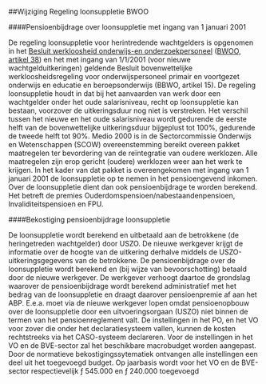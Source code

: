 <meta http-equiv='Content-Type' content='text/html; charset=utf-8' />

##Wijziging Regeling loonsuppletie BWOO

####Pensioenbijdrage over loonsuppletie met ingang van 1 januari 2001

De regeling loonsuppletie voor herintredende wachtgelders is opgenomen in het [Besluit werkloosheid onderwijs-en onderzoekpersoneel](../../../../../../AMvB/besluit/werkloosheid/onderwijs-/en/onderzoekpersoneel/BWBR0006445/README.md) ([BWOO, artikel 38](../../../../../../AMvB/besluit/werkloosheid/onderwijs-/en/onderzoekpersoneel/BWBR0006445/README.md)) en het met ingang van 1/1/2001 (voor nieuwe wachtgelduitkeringen) geldende Besluit bovenwettelijke werkloosheidsregeling voor onderwijspersoneel primair en voortgezet onderwijs en educatie en beroepsonderwijs (BBWO, artikel 15). De regeling loonsuppletie houdt in dat bij het aanvaarden van werk door een wachtgelder onder het oude salarisniveau, recht op loonsuppletie kan bestaan, voorzover de uitkeringsduur nog niet is verstreken. Het verschil tussen het nieuwe en het oude salarisniveau wordt gedurende de eerste helft van de bovenwettelijke uitkeringsduur bijgeplust tot 100%, gedurende de tweede helft tot 90%. Medio 2000 is in de Sectorcommissie Onderwijs en Wetenschappen (SCOW) overeenstemming bereikt overeen pakket maatregelen ter bevordering van de reïntegratie van oudere werklozen. Alle maatregelen zijn erop gericht (oudere) werklozen weer aan het werk te krijgen. In het kader van dat pakket is overeengekomen met ingang van 1 januari 2001 de loonsuppletie op te nemen in het pensioengevend inkomen. Over de loonsuppletie dient dan ook pensioenbijdrage te worden berekend. Het betreft de premies Ouderdomspensioen/nabestaandenpensioen, Invaliditeitspensioen en FPU.    

####Bekostiging pensioenbijdrage loonsuppletie

De loonsuppletie wordt berekend en uitbetaald aan de betrokkene (de heringetreden wachtgelder) door USZO. De nieuwe werkgever krijgt de informatie over de hoogte van de uitkering derhalve middels de USZO-uitkeringsgegevens van de betrokkene. De pensioenbijdrage over de loonsuppletie wordt berekend en (bij wijze van bevoorschotting) betaald door de nieuwe werkgever. De werkgever verhoogt daartoe de grondslag waarover de pensioenbijdrage wordt berekend administratief met het bedrag van de loonsuppletie en draagt daarover pensioenpremie af aan het ABP. E.e.a. moet via de nieuwe werkgever lopen omdat pensioenopbouw over de loonsuppletie door een uitvoeringsorgaan (USZO) niet binnen de termen van het pensioenreglement valt. De instellingen in het PO, en het VO voor zover die onder het declaratiesysteem vallen, kunnen de kosten rechtstreeks via het CASO-systeem declareren. Voor de instellingen in het VO en de BVE-sector zal het beschikbare macrobudget worden aangepast. Door de normatieve bekostigingssytematiek ontvangen alle instellingen een deel uit het toegevoegd budget. Op jaarbasis wordt voor het VO en de BVE-sector respectievelijk ƒ 545.000 en ƒ 240.000 toegevoegd     
